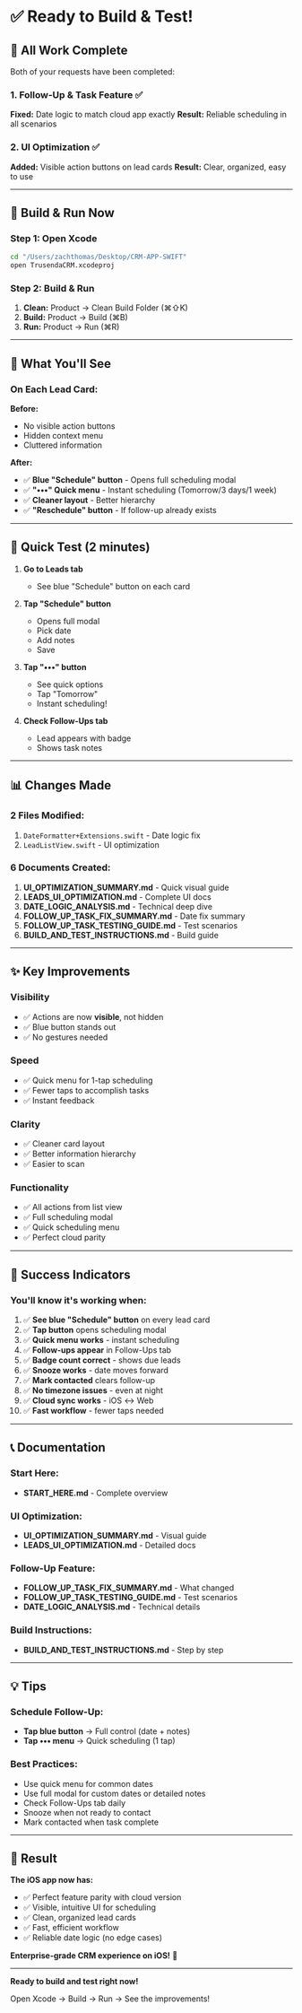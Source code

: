 # ✅ Ready to Build & Test!

## 🎉 All Work Complete

Both of your requests have been completed:

### 1. Follow-Up & Task Feature ✅
**Fixed:** Date logic to match cloud app exactly
**Result:** Reliable scheduling in all scenarios

### 2. UI Optimization ✅  
**Added:** Visible action buttons on lead cards
**Result:** Clear, organized, easy to use

---

## 🚀 Build & Run Now

### Step 1: Open Xcode
```bash
cd "/Users/zachthomas/Desktop/CRM-APP-SWIFT"
open TrusendaCRM.xcodeproj
```

### Step 2: Build & Run
1. **Clean:** Product → Clean Build Folder (⌘⇧K)
2. **Build:** Product → Build (⌘B)  
3. **Run:** Product → Run (⌘R)

---

## 👀 What You'll See

### On Each Lead Card:

**Before:**
- No visible action buttons
- Hidden context menu
- Cluttered information

**After:**
- ✅ **Blue "Schedule" button** - Opens full scheduling modal
- ✅ **"•••" Quick menu** - Instant scheduling (Tomorrow/3 days/1 week)
- ✅ **Cleaner layout** - Better hierarchy
- ✅ **"Reschedule" button** - If follow-up already exists

---

## 🧪 Quick Test (2 minutes)

1. **Go to Leads tab**
   - See blue "Schedule" button on each card

2. **Tap "Schedule" button**
   - Opens full modal
   - Pick date
   - Add notes
   - Save

3. **Tap "•••" button**
   - See quick options
   - Tap "Tomorrow"
   - Instant scheduling!

4. **Check Follow-Ups tab**
   - Lead appears with badge
   - Shows task notes

---

## 📊 Changes Made

### 2 Files Modified:
1. `DateFormatter+Extensions.swift` - Date logic fix
2. `LeadListView.swift` - UI optimization

### 6 Documents Created:
1. **UI_OPTIMIZATION_SUMMARY.md** - Quick visual guide
2. **LEADS_UI_OPTIMIZATION.md** - Complete UI docs
3. **DATE_LOGIC_ANALYSIS.md** - Technical deep dive
4. **FOLLOW_UP_TASK_FIX_SUMMARY.md** - Date fix summary
5. **FOLLOW_UP_TASK_TESTING_GUIDE.md** - Test scenarios
6. **BUILD_AND_TEST_INSTRUCTIONS.md** - Build guide

---

## ✨ Key Improvements

### Visibility
- ✅ Actions are now **visible**, not hidden
- ✅ Blue button stands out
- ✅ No gestures needed

### Speed
- ✅ Quick menu for 1-tap scheduling
- ✅ Fewer taps to accomplish tasks
- ✅ Instant feedback

### Clarity
- ✅ Cleaner card layout
- ✅ Better information hierarchy
- ✅ Easier to scan

### Functionality
- ✅ All actions from list view
- ✅ Full scheduling modal
- ✅ Quick scheduling menu
- ✅ Perfect cloud parity

---

## 🎯 Success Indicators

### You'll know it's working when:

1. ✅ **See blue "Schedule" button** on every lead card
2. ✅ **Tap button** opens scheduling modal
3. ✅ **Quick menu works** - instant scheduling
4. ✅ **Follow-ups appear** in Follow-Ups tab
5. ✅ **Badge count correct** - shows due leads
6. ✅ **Snooze works** - date moves forward
7. ✅ **Mark contacted** clears follow-up
8. ✅ **No timezone issues** - even at night
9. ✅ **Cloud sync works** - iOS ↔ Web
10. ✅ **Fast workflow** - fewer taps needed

---

## 📞 Documentation

### Start Here:
- **START_HERE.md** - Complete overview

### UI Optimization:
- **UI_OPTIMIZATION_SUMMARY.md** - Visual guide
- **LEADS_UI_OPTIMIZATION.md** - Detailed docs

### Follow-Up Feature:
- **FOLLOW_UP_TASK_FIX_SUMMARY.md** - What changed
- **FOLLOW_UP_TASK_TESTING_GUIDE.md** - Test scenarios
- **DATE_LOGIC_ANALYSIS.md** - Technical details

### Build Instructions:
- **BUILD_AND_TEST_INSTRUCTIONS.md** - Step by step

---

## 💡 Tips

### Schedule Follow-Up:
- **Tap blue button** → Full control (date + notes)
- **Tap ••• menu** → Quick scheduling (1 tap)

### Best Practices:
- Use quick menu for common dates
- Use full modal for custom dates or detailed notes
- Check Follow-Ups tab daily
- Snooze when not ready to contact
- Mark contacted when task complete

---

## 🎉 Result

**The iOS app now has:**
- ✅ Perfect feature parity with cloud version
- ✅ Visible, intuitive UI for scheduling
- ✅ Clean, organized lead cards
- ✅ Fast, efficient workflow
- ✅ Reliable date logic (no edge cases)

**Enterprise-grade CRM experience on iOS!** 🚀

---

**Ready to build and test right now!**

Open Xcode → Build → Run → See the improvements!


